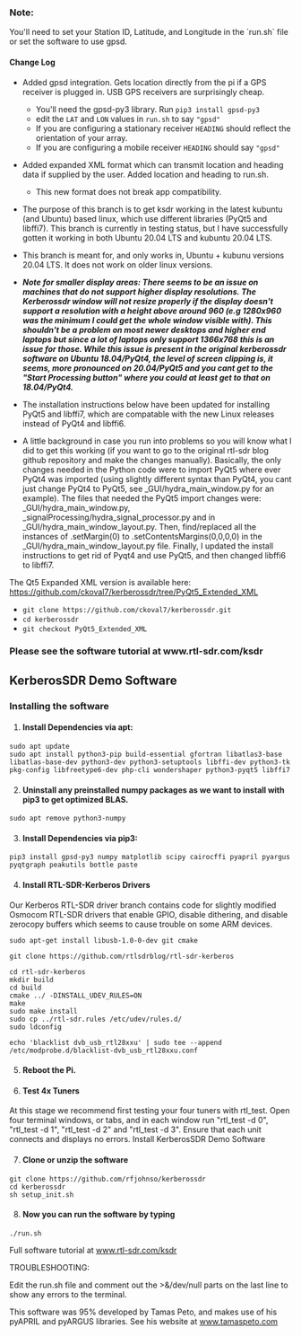 <h3>Note:</h3>
You'll need to set your Station ID, Latitude, and Longitude in the `run.sh` file
or set the software to use gpsd.

<h4>Change Log</h4>

* Added gpsd integration. Gets location directly from the pi if a GPS receiver is plugged in. USB GPS receivers are surprisingly cheap.
    * You'll need the gpsd-py3 library. Run `pip3 install gpsd-py3`
    * edit the `LAT` and `LON` values in `run.sh` to say `"gpsd"`
    * If you are configuring a stationary receiver `HEADING` should reflect the orientation of your array.
    * If you are configuring a mobile receiver `HEADING` should say `"gpsd"`

* Added expanded XML format which can transmit location and heading data if supplied by the user. Added location and heading to run.sh.
    * This new format does not break app compatibility.

* The purpose of this branch is to get ksdr working in the latest kubuntu (and Ubuntu) based linux, which use different libraries (PyQt5 and libffi7). This branch is currently in testing status, but I have successfully gotten it working in both Ubuntu 20.04 LTS and kubuntu 20.04 LTS.
* This branch is meant for, and only works in, Ubuntu + kubunu versions 20.04 LTS. It does not work on older linux versions.
* ***Note for smaller display areas: There seems to be an issue on machines that do not support higher display resolutions. The Kerberossdr window will not resize properly if the display doesn't support a resolution with a height above around 960 (e.g 1280x960 was the minimum I could get the whole window visible with). This shouldn't be a problem on most newer desktops and higher end laptops but since a lot of laptops only support 1366x768 this is an issue for those. While this issue is present in the original kerberossdr software on Ubuntu 18.04/PyQt4, the level of screen clipping is, it seems, more pronounced on 20.04/PyQt5 and you cant get to the "Start Processing button" where you could at least get to that on 18.04/PyQt4.***
* The installation instructions below have been updated for installing PyQt5 and libffi7, which are compatable with the new Linux releases instead of PyQt4 and libffi6.
* A little background in case you run into problems so you will know what I did to get this working (if you want to go to the original rtl-sdr blog github repository and make the changes manually). Basically, the only changes needed in the Python code were to import PyQt5 where ever PyQt4 was imported  (using slightly different syntax than PyQt4, you cant just change PyQt4 to PyQt5, see  _GUI/hydra_main_window.py for an example). The files that needed the PyQt5 import changes were: _GUI/hydra_main_window.py, _signalProcessing/hydra_signal_processor.py and in _GUI/hydra_main_window_layout.py. Then, find/replaced all the instances of .setMargin(0) to .setContentsMargins(0,0,0,0) in the _GUI/hydra_main_window_layout.py file. Finally, I updated the install instructions to get rid of Pyqt4 and use PyQt5, and then changed libffi6 to libffi7.


The Qt5 Expanded XML version is available here: https://github.com/ckoval7/kerberossdr/tree/PyQt5_Extended_XML
* `git clone https://github.com/ckoval7/kerberossdr.git`
* `cd kerberossdr`
* `git checkout PyQt5_Extended_XML`

<h3>Please see the software tutorial at www.rtl-sdr.com/ksdr</h3>

<h2>KerberosSDR Demo Software</h2>

<h3>Installing the software</h3>

1. <h4>Install Dependencies via apt:</h4>

  `sudo apt update`<br>
  `sudo apt install python3-pip build-essential gfortran libatlas3-base libatlas-base-dev python3-dev python3-setuptools libffi-dev python3-tk pkg-config libfreetype6-dev php-cli wondershaper python3-pyqt5 libffi7`

2. <h4>Uninstall any preinstalled numpy packages as we want to install with pip3 to get optimized BLAS.</h4>

  `sudo apt remove python3-numpy`

3. <h4>Install Dependencies via pip3:</h4>

  `pip3 install gpsd-py3 numpy matplotlib scipy cairocffi pyapril pyargus pyqtgraph peakutils bottle paste`

4. <h4>Install RTL-SDR-Kerberos Drivers</h4>

  Our Kerberos RTL-SDR driver branch contains code for slightly modified Osmocom RTL-SDR drivers that enable GPIO, disable dithering, and disable zerocopy buffers which seems to cause trouble on some ARM devices.

  `sudo apt-get install libusb-1.0-0-dev git cmake`<br>

  `git clone https://github.com/rtlsdrblog/rtl-sdr-kerberos`<br>

  `cd rtl-sdr-kerberos`<br>
  `mkdir build`<br>
  `cd build`<br>
  `cmake ../ -DINSTALL_UDEV_RULES=ON`<br>
  `make`<br>
  `sudo make install`<br>
  `sudo cp ../rtl-sdr.rules /etc/udev/rules.d/`<br>
  `sudo ldconfig`<br>

  `echo 'blacklist dvb_usb_rtl28xxu' | sudo tee --append /etc/modprobe.d/blacklist-dvb_usb_rtl28xxu.conf`

5. <h4>Reboot the Pi.</h4>

6. <h4>Test 4x Tuners</h4>

  At this stage we recommend first testing your four tuners with rtl_test. Open four terminal windows, or tabs, and in each window run "rtl_test -d 0", "rtl_test -d 1", "rtl_test -d 2" and "rtl_test -d 3". Ensure that each unit connects and displays no errors.
Install KerberosSDR Demo Software

7. <h4>Clone or unzip the software</h4>

  `git clone https://github.com/rfjohnso/kerberossdr`<br>
  `cd kerberossdr`<br>
  `sh setup_init.sh`

8. <h4>Now you can run the software by typing</h4>

  `./run.sh`

Full software tutorial at www.rtl-sdr.com/ksdr

TROUBLESHOOTING:

Edit the run.sh file and comment out the >&/dev/null parts on the last line to show any errors to the terminal.


This software was 95% developed by Tamas Peto, and makes use of his pyAPRIL and pyARGUS libraries. See his website at www.tamaspeto.com
